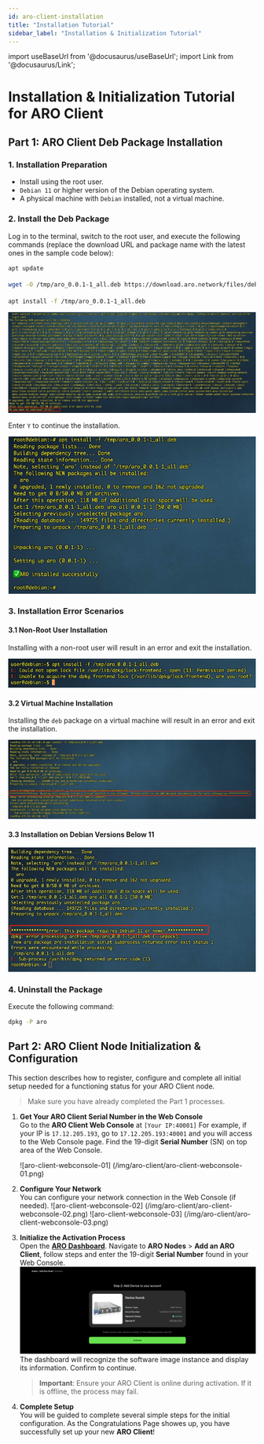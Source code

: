 ```yaml
---
id: aro-client-installation
title: "Installation Tutorial"
sidebar_label: "Installation & Initialization Tutorial"
---
```

import useBaseUrl from '@docusaurus/useBaseUrl';
import Link from '@docusaurus/Link';

# Installation & Initialization Tutorial for ARO Client

## Part 1: ARO Client Deb Package Installation

### 1. Installation Preparation

- Install using the root user.
- `Debian 11` or higher version of the Debian operating system.
- A physical machine with `Debian` installed, not a virtual machine.

### 2. Install the Deb Package

Log in to the terminal, switch to the root user, and execute the following commands (replace the download URL and package name with the latest ones in the sample code below):

```bash
apt update

wget -O /tmp/aro_0.0.1-1_all.deb https://download.aro.network/files/deb/aro_0.0.1-1_all.deb

apt install -f /tmp/aro_0.0.1-1_all.deb
```

![Confirm Installation](/img/aro-client/image-20250926171314772.png)

Enter `Y` to continue the installation.

![Installation Progress](/img/aro-client/image-20250926180219786.png)

### 3. Installation Error Scenarios

#### 3.1 Non-Root User Installation

Installing with a non-root user will result in an error and exit the installation.

![Non-Root Error](/img/aro-client/image-20250926165247978.png)

#### 3.2 Virtual Machine Installation

Installing the `deb` package on a virtual machine will result in an error and exit the installation.

![Virtual Machine Error](/img/aro-client/image-20250926174642843.png)

#### 3.3 Installation on Debian Versions Below 11

![Debian Version Error](/img/aro-client/image-20250926175229993.png)

### 4. Uninstall the Package

Execute the following command:

```bash
dpkg -P aro
```


## Part 2: ARO Client Node Initialization & Configuration

This section describes how to register, configure and complete all initial setup needed for a functioning status for your ARO Client node. 

>Make sure you have already completed the Part 1 processes.

1. **Get Your ARO Client Serial Number in the Web Console**  
   Go to the **ARO Client Web Console** at `[Your IP:40001]`
   For example, if your IP is `17.12.205.193`, go to `17.12.205.193:40001` and you will access to the Web Console page. 
   Find the 19-digit **Serial Number** (SN) on top area of the Web Console.
   
   ![aro-client-webconsole-01] (/img/aro-client/aro-client-webconsole-01.png)

2. **Configure Your Network**  
   You can configure your network connection in the Web Console (if needed). 
      ![aro-client-webconsole-02] (/img/aro-client/aro-client-webconsole-02.png)
         ![aro-client-webconsole-03] (/img/aro-client/aro-client-webconsole-03.png)

3. **Initialize the Activation Process**   
   Open the [**ARO Dashboard**](https://dashboard.aro.network). Navigate to **ARO Nodes** > **Add an ARO Client**, follow steps and enter the 19-digit **Serial Number** found in your Web Console.  
   ![Device Recognition](/img/node-operator-guide/cmd_finddevice.png)  
   The dashboard will recognize the software image instance and display its information. Confirm to continue.  
   > **Important**: Ensure your ARO Client is online during activation. If it is offline, the process may fail.  

4. **Complete Setup**  
   You will be guided to complete several simple steps for the initial configuration. 
   As the Congratulations Page showes up, you have successfully set up your new **ARO Client**!

